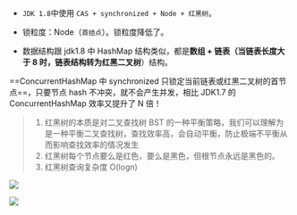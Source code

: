 - `JDK 1.8`中使用 `CAS + synchronized + Node + 红黑树`。
- 锁粒度：Node（`首结点`）。锁粒度降低了。

- 数据结构跟 jdk1.8 中 HashMap 结构类似，都是**数组 + 链表（当链表长度大于 8 时，链表结构转为红黑二叉树**）结构。



==ConcurrentHashMap 中 synchronized 只锁定当前链表或红黑二叉树的首节点==，只要节点 hash 不冲突，就不会产生并发，相比 JDK1.7 的 ConcurrentHashMap 效率又提升了 N 倍！







> 1. 红黑树的本质是对二叉查找树 BST 的一种平衡策略，我们可以理解为是一种平衡二叉查找树，查找效率高，会自动平衡，防止极端不平衡从而影响查找效率的情况发生
>2. 红黑树每个节点要么是红色，要么是黑色，但根节点永远是黑色的。
> 3. 红黑树查询复杂度 O(logn)

![](https://youpaiyun.zongqilive.cn/image/20210126150333.png)



![](https://youpaiyun.zongqilive.cn/image/20200714192934.png)